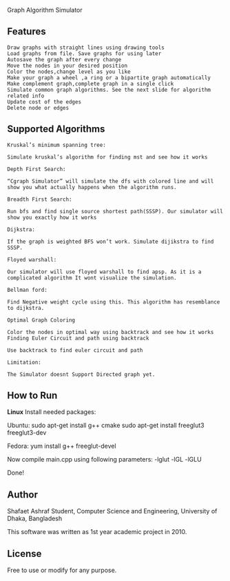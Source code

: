 Graph Algorithm Simulator


**Features**
-------------------------------
    Draw graphs with straight lines using drawing tools
    Load graphs from file. Save graphs for using later
    Autosave the graph after every change
    Move the nodes in your desired position
    Color the nodes,change level as you like
    Make your graph a wheel ,a ring or a bipartite graph automatically
    Make complement graph,complete graph in a single click
    Simulate common graph algorithms. See the next slide for algorithm related info
    Update cost of the edges
    Delete node or edges



**Supported Algorithms**
-------------------------------

	Kruskal’s minimum spanning tree:

	Simulate kruskal’s algorithm for finding mst and see how it works

	Depth First Search:

	“Cgraph Simulator” will simulate the dfs with colored line and will show you what actually happens when the algorithm runs.

	Breadth First Search:

	Run bfs and find single source shortest path(SSSP). Our simulator will show you exactly how it works

	Dijkstra:

	If the graph is weighted BFS won’t work. Simulate dijikstra to find SSSP.

	Floyed warshall:

	Our simulator will use floyed warshall to find apsp. As it is a complicated algorithm It wont visualize the simulation.

	Bellman ford:

	Find Negative weight cycle using this. This algorithm has resemblance to dijkstra.

	Optimal Graph Coloring

	Color the nodes in optimal way using backtrack and see how it works
	Finding Euler Circuit and path using backtrack

	Use backtrack to find euler circuit and path

	Limitation:

	The Simulator doesnt Support Directed graph yet.


**How to Run**
-----------------------

**Linux**
Install needed packages:

Ubuntu:
sudo apt-get install g++ cmake
sudo apt-get install freeglut3 freeglut3-dev

Fedora:
yum install g++ freeglut-devel

Now compile main.cpp using following parameters:
-lglut -lGL -lGLU

Done!


**Author**
-----------------------
Shafaet Ashraf
Student,
Computer Science and Engineering, University of Dhaka, Bangladesh

This software was written as 1st year academic project in 2010.

**License**
-----------------------
Free to use or modify for any purpose.
